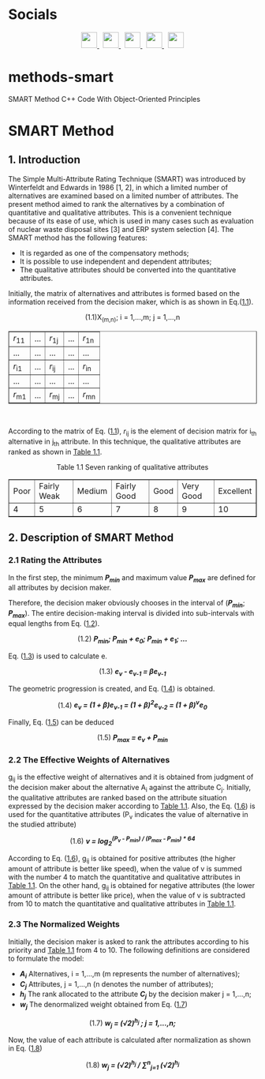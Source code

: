 # Socials

<p align="center">
  <a href="https://discord.com/users/xaprier#6129" target="_blank" rel="noreferrer">
    <img src="https://raw.githubusercontent.com/danielcranney/readme-generator/main/public/icons/socials/discord.svg" width="32" height="32" />
  </a>&nbsp
  <a href="https://www.github.com/xaprier" target="_blank" rel="noreferrer">
    <img src="https://raw.githubusercontent.com/danielcranney/readme-generator/main/public/icons/socials/github.svg" width="32" height="32" />
  </a>&nbsp
  <a href="http://www.instagram.com/xaprier.dev" target="_blank" rel="noreferrer">
    <img src="https://raw.githubusercontent.com/danielcranney/readme-generator/main/public/icons/socials/instagram.svg" width="32" height="32" />
  </a>&nbsp
  <a href="https://www.linkedin.com/in/xaprier/" target="_blank" rel="noreferrer">
    <img src="https://raw.githubusercontent.com/danielcranney/readme-generator/main/public/icons/socials/linkedin.svg" width="32" height="32" />
  </a>&nbsp
  <a href="https://twitter.com/xaprier_dev" target="_blank" rel="noreferrer">
    <img src="https://raw.githubusercontent.com/danielcranney/readme-generator/main/public/icons/socials/twitter.svg" width="32" height="32" />
  </a>
</p>

# methods-smart
SMART Method C++ Code With Object-Oriented Principles
  
# SMART Method
## 1. Introduction

<html lang="en_US">
    <p>
        The Simple Multi-Attribute Rating Technique (SMART) was introduced by  
        Winterfeldt and Edwards in 1986 [1, 2], in which a limited number of alternatives  
        are examined based on a limited number of attributes. The present method aimed to  
        rank the alternatives by a combination of quantitative and qualitative attributes.  
        This is a convenient technique because of its ease of use, which is used in many  
        cases such as evaluation of nuclear waste disposal sites [3] and ERP system  
        selection [4]. The SMART method has the following features:   
    </p>
    <ul>
        <li>It is regarded as one of the compensatory methods;</li>
        <li>It is possible to use independent and dependent attributes;</li>
        <li>The qualitative attributes should be converted into the quantitative attributes.</li>
    </ul>
    <p>
        Initially, the matrix of alternatives and attributes is formed based on the information received from the decision maker, which is as shown in Eq.(<a href="#1.1">1.1</a>).
    </p>
    <table align="center" border="true" id="1.1">
        <p align="center">(1.1)X<sub>(m,n)</sub>; i = 1,...,m; j = 1,...,n</p>
        <tr>
            <td><i>r</i><sub>11</sub></td>
            <td>...</td>
            <td><i>r</i><sub>1j</sub></td>
            <td>...</td>
            <td><i>r</i><sub>1n</sub></td>
        </tr>
        <tr>
            <td>...</td>
            <td>...</td>
            <td>...</td>
            <td>...</td>
            <td>...</td>
        </tr>
        <tr>
            <td><i>r</i><sub>i1</sub></td>
            <td>...</td>
            <td><i>r</i><sub>ij</sub></td>
            <td>...</td>
            <td><i>r</i><sub>in</sub></td>
        </tr>
        <tr>
            <td>...</td>
            <td>...</td>
            <td>...</td>
            <td>...</td>
            <td>...</td>
        </tr>
        <tr>
            <td><i>r</i><sub>m1</sub></td>
            <td>...</td>
            <td><i>r</i><sub>mj</sub></td>
            <td>...</td>
            <td><i>r</i><sub>mn</sub></td>
        </tr>
    </table><br>
    <p>
        According to the matrix of Eq. (<a href="#1.1">1.1</a>), 
        <i>r</i><sub>ij</sub> is the element of decision matrix for i<sub>th</sub>
        alternative in j<sub>th</sub> attribute. 
        In this technique, the qualitative attributes are ranked as
        shown in <a href=#table11>Table 1.1</a>.
    </p>
    <table border="true" align="center" id="table11">
        <p align="center">Table 1.1 Seven ranking of qualitative attributes</p>
        <tr>
            <td>Poor</td><td>Fairly Weak</td><td>Medium</td><td>Fairly Good</td><td>Good</td><td>Very Good</td><td>Excellent</td>
        </tr>
        <tr>
            <td>4</td><td>5</td><td>6</td><td>7</td><td>8</td><td>9</td><td>10</td>
        </tr>
    </table>
</html>

## 2. Description of SMART Method

### 2.1 Rating the Attributes
<html>
    <p>
        In the first step, the minimum <b><i>P<sub>min</sub></i></b> and 
        maximum value <b><i>P<sub>max</sub></i></b> are defined for all attributes 
        by decision maker.
    </p>
    <p>
        Therefore, the decision maker obviously chooses in the interval 
        of (<b><i>P<sub>min</sub></i></b>; <b><i>P<sub>max</sub></i></b>).
        The entire decision-making interval is divided into sub-intervals 
        with equal lengths from Eq. (<a href="#e1.2">1.2</a>).
        <p align="center" id="e1.2">
            (1.2)&nbsp;<b><i>P<sub>min</sub>; P<sub>min</sub> + e<sub>0</sub>; P<sub>min</sub> + e<sub>1</sub>; ... </i></b>
        </p>
    </p>
    <p>
        Eq. (<a href="#e1.3">1.3</a>) is used to calculate e.
        <p align="center" id="e1.3">
        (1.3)&nbsp;<b><i>e<sub>v</sub> - e<sub>v-1</sub> = &#946;e<sub>v-1</sub></i></b>
        </p>
    </p>
    <p>
        The geometric progression is created, and Eq. (<a href="#e1.4">1.4</a>) is obtained.
        <p align="center" id="e1.4">
        (1.4)&nbsp;<b><i>e<sub>v</sub> = (1 + &#946;)e<sub>v-1</sub> = (1 + &#946;)<sup>2</sup>e<sub>v-2</sub> = (1 + &#946;)<sup>v</sup>e<sub>0</sub></i></b>
        </p>
    </p>
    <p>
        Finally, Eq. (<a href="#e1.5">1.5</a>) can be deduced
        <p align="center" id="e1.5">
            (1.5)&nbsp;<b><i>P<sub>max</sub> = e<sub>v</sub> + P<sub>min</sub></i></b>
        </p>
    </p>
</html>

### 2.2 The Effective Weights of Alternatives
<p>
    g<sub>ij</sub> is the effective weight of alternatives and it is obtained from judgment of the decision maker about the alternative A<sub>i</sub> against the attribute C<sub>j</sub>. 
    Initially, the qualitative attributes are ranked based on the attribute situation expressed by the decision maker according to <a href="#table11">Table 1.1</a>. 
    Also, the Eq. (<a href="e1.6">1.6</a>) is used for the quantitative attributes (P<sub>v</sub> indicates the value of alternative in the studied attribute)
    <p align="center" id="e1.6">
        (1.6)&nbsp;<b><i>v = log<sub>2</sub><sup>(P<sub>v</sub> - P<sub>min</sub>) / (P<sub>max</sub> - P<sub>min</sub>) * 64</sup></i></b>
    </p>
    <p>
        According to Eq. (<a href="#e1.6">1.6</a>), g<sub>ij</sub> is obtained for positive attributes (the higher amount of attribute is better like speed), when the value of v is summed with the number 4 to match the quantitative and qualitative attributes in <a href="#table11">Table 1.1</a>. 
        On the other hand, g<sub>ij</sub> is obtained for negative attributes (the lower amount of attribute is better like price), when the value of v is subtracted from 10 to match the quantitative and qualitative attributes in <a href="#table11">Table 1.1</a>.
    </p>
</p>

### 2.3 The Normalized Weights
<p>
    Initially, the decision maker is asked to rank the attributes according to his priority and <a href="#table11">Table 1.1</a> from 4 to 10. The following definitions are considered to formulate the model:<br>
    <ul>
        <li><b><i>A<sub>i</sub></i></b> Alternatives, i = 1,...,m (m represents the number of alternatives);</li>
        <li><b><i>C<sub>j</sub></i></b> Attributes, j = 1,...,n (n denotes the number of attributes);</li>
        <li><b><i>h<sub>j</sub></i></b> The rank allocated to the attribute <b><i>C<sub>j</sub></i></b> by the decision maker j = 1,...,n;</li>
        <li><b><i>w<sub>j</sub></i></b> The denormalized weight obtained from Eq. (<a href="#e1.7">1.7</a>)</li>
    </ul>
    <p align="center" id="e1.7">
        (1.7)&nbsp;<b><i>w<sub>j</sub> = (&radic;2)<sup>h<sub>j</sub></sup> ; j = 1,...,n;</i></b>
    </p>
    <p>
        Now, the value of each attribute is calculated after normalization as shown in Eq. (<a href="#e1.8">1.8</a>)
        <p align="center" id="e1.8">
            (1.8)&nbsp;<b><i>w<sub>j</sub> = (&radic;2)<sup>h<sub>j</sub></sup> / &sum;<sup>n</sup><sub>j=1</sub> (&radic;2)<sup>h<sub>j</sub></sup></i></b>
        </p>
    </p>
</p>